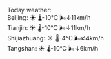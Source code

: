 Today weather:  
Beijing: ☀️   🌡️-10°C 🌬️↓11km/h  
Tianjin: ☀️   🌡️-10°C 🌬️↓11km/h  
Shijiazhuang: ☀️   🌡️-4°C 🌬️↙4km/h  
Tangshan: ☀️   🌡️-10°C 🌬️↓6km/h  
